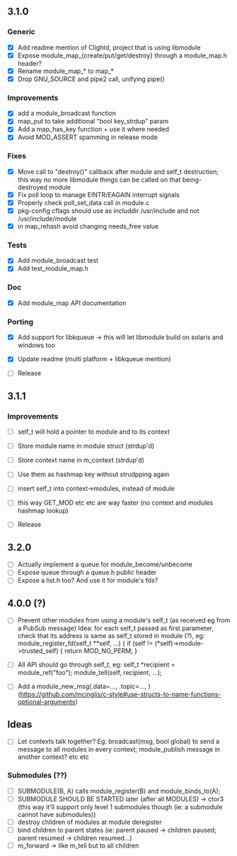 ## 3.1.0

### Generic
- [x] Add readme mention of Clightd, project that is using libmodule
- [x] Expose module_map_{create/put/get/destroy} through a module_map.h header?
- [x] Rename module_map_* to map_*
- [x] Drop GNU_SOURCE and pipe2 call, unifying pipe()

### Improvements
- [x] add a module_broadcast function
- [x] map_put to take additional "bool key_strdup" param
- [x] Add a map_has_key function + use it where needed
- [x] Avoid MOD_ASSERT spamming in release mode

### Fixes
- [x] Move call to "destroy()" callback after module and self_t destruction; this way no more libmodule things can be called on that being-destroyed module
- [x] Fix poll loop to manage EINTR/EAGAIN interrupt signals
- [x] Properly check poll_set_data call in module.c
- [x] pkg-config cflags should use as includdir /usr/include and not /usr/include/module
- [x] in map_rehash avoid changing needs_free value

### Tests
- [x] Add module_broadcast test
- [x] Add test_module_map.h

### Doc
- [x] Add module_map API documentation

### Porting
- [x] Add support for libkqueue -> this will let libmodule build on solaris and windows too

- [x] Update readme (multi platform + libkqueue mention)

- [ ] Release

## 3.1.1

### Improvements
- [ ] self_t will hold a pointer to module and to its context
- [ ] Store module name in module struct (strdup'd)
- [ ] Store context name in m_context (strdup'd)
- [ ] Use them as hashmap key without strudpping again
- [ ] insert self_t into context->modules, instead of module
- [ ] this way GET_MOD etc etc are way faster (no context and modules hashmap lookup)

- [ ] Release

## 3.2.0
- [ ] Actually implement a queue for module_become/unbecome
- [ ] Expose queue through a queue.h public header
- [ ] Expose a list.h too? And use it for module's fds?

## 4.0.0 (?)
- [ ] Prevent other modules from using a module's self_t (as received eg from a PubSub message)
Idea: for each self_t passed as first parameter, check that its address is same as self_t stored in module (?), eg: 
    module_register_fd(self_t **self, ...) { if (self != (*self)->module->trusted_self) { return MOD_NO_PERM; }

- [ ] All API should go through self_t, eg: self_t *recipient = module_ref("foo"); module_tell(self, recipient, ...);
- [ ] Add a module_new_msg(.data=..., .topic=..., ) (https://github.com/mcinglis/c-style#use-structs-to-name-functions-optional-arguments)

## Ideas

- [ ] Let contexts talk together? Eg: broadcast(msg, bool global) to send a message to all modules in every context; module_publish message in another context? etc etc

### Submodules (??)

- [ ] SUBMODULE(B, A) calls module_register(B) and module_binds_to(A);
- [ ] SUBMODULE SHOULD BE STARTED later (after all MODULES) -> ctor3 (this way it'll support only level 1 submodules though (ie: a submodule cannot have submodules))
- [ ] destroy children of modules at module deregister
- [ ] bind children to parent states (ie: parent paused -> children paused; parent resumed -> children resumed...)
- [ ] m_forward -> like m_tell but to all children
